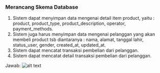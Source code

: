 ### Merancang Skema Database

1. Sistem dapat menyimpan data mengenai detail item product, yaitu : product, product_type, product_description, operator, payment_methods.
2. Sistem juga harus menyimpan data mengenai pelanggan yang akan membeli product tsb diantaranya : nama, alamat, tanggal lahir, status_user, gender, created_at, updated_at.
3. Sistem dapat mencatat transaksi pembelian dari pelanggan.
4. Sistem dapat mencatat detail transaksi pembelian dari pelanggan.

Jawab:
![alt text](/Screenshot/Soal1.png)